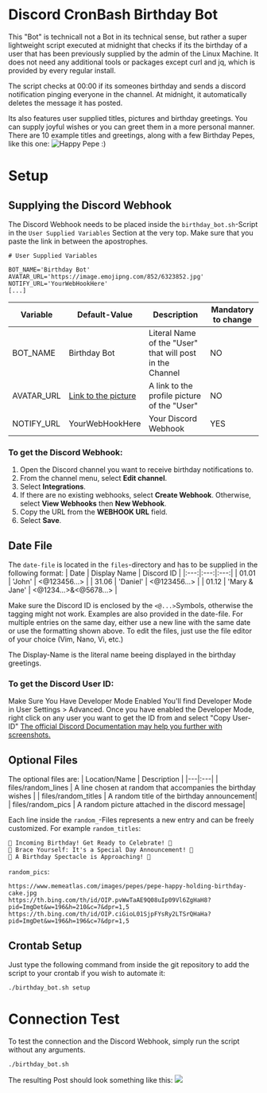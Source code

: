 # Discord CronBash Birthday Bot

This "Bot" is technicall not a Bot in its technical sense, but rather a super lightweight script executed at midnight that checks if its the birthday of a user that has been previously supplied by the admin of the Linux Machine. It does not need any additional tools or packages except curl and jq, which is provided by every regular install.

The script checks at 00:00 if its someones birthday and sends a discord notification pinging everyone in the channel. At midnight, it automatically deletes the message it has posted.

Its also features user supplied titles, pictures and birthday greetings. You can supply joyful wishes or you can greet them in a more personal manner.
There are 10 example titles and greetings, along with a few Birthday Pepes, like this one:
![Happy Pepe :)](https://www.memeatlas.com/images/pepes/pepe-happy-holding-birthday-cake.jpg)



# Setup
## Supplying the Discord Webhook
The Discord Webhook needs to be placed inside the `birthday_bot.sh`-Script in the `User Supplied Variables` Section at the very top. Make sure that you paste the link in between the apostrophes.

```
# User Supplied Variables

BOT_NAME='Birthday Bot'
AVATAR_URL='https://image.emojipng.com/852/6323852.jpg'
NOTIFY_URL='YourWebHookHere'
[...]
```
| Variable | Default-Value | Description |  Mandatory to change |
|---|---|---|---|
|  BOT_NAME |  Birthday Bot | Literal Name of the "User" that will post in the Channel  | NO
| AVATAR_URL  |  [Link to the picture](https://image.emojipng.com/852/6323852.jpg)  |  A link to the profile picture of the "User" | NO
| NOTIFY_URL | YourWebHookHere | Your Discord Webhook |YES|


### To get the Discord Webhook:
1.  Open the Discord channel you want to receive birthday notifications to.
2.  From the channel menu, select  **Edit channel**.
3.  Select  **Integrations**.
4.  If there are no existing webhooks, select  **Create Webhook**. Otherwise, select  **View Webhooks**  then  **New Webhook**.
5.  Copy the URL from the  **WEBHOOK URL**  field.
6.  Select  **Save**.

## Date File
The `date-file` is located in the `files`-directory and has to be supplied in the following format:
| Date | Display Name | Discord ID |
|:---:|:---:|:---:|
| 01.01 | 'John' | <@123456...> |
| 31.06 | 'Daniel' | <@123456...> |
| 01.12 | 'Mary & Jane' | <@1234...>&<@5678...> |

Make sure the Discord ID is enclosed by the `<@...>`Symbols, otherwise the tagging might not work.
Examples are also provided in the date-file.
For multiple entries on the same day, either use a new line with the same date or use the formatting shown above.
To edit the files, just use the file editor of your choice (Vim, Nano, Vi, etc.)

The Display-Name is the literal name beeing displayed in the birthday greetings.

### To get the Discord User ID:

Make Sure You Have Developer Mode Enabled
You'll find Developer Mode in User Settings > Advanced.
Once you have enabled the Developer Mode, right click on any user you want to get the ID from and select "Copy User-ID"
[The official Discord Documentation may help you further with screenshots.](https://support.discord.com/hc/en-us/articles/206346498-Where-can-I-find-my-User-Server-Message-ID)


## Optional Files
The optional files are:
| Location/Name | Description |
|---|:---|
| files/random_lines | A line chosen at random that accompanies the birthday wishes |
| files/random_titles | A random title of the birthday announcement|
| files/random_pics | A random picture attached in the discord message|

Each line inside the `random_`-Files represents a new entry and can be freely customized.
For example `random_titles`:
``` 
🎉 Incoming Birthday! Get Ready to Celebrate! 🎂
🎈 Brace Yourself: It's a Special Day Announcement! 🎁
🌟 A Birthday Spectacle is Approaching! 🎊
```
`random_pics`:
```
https://www.memeatlas.com/images/pepes/pepe-happy-holding-birthday-cake.jpg
https://th.bing.com/th/id/OIP.pvWwTaAE9Q08uIp09Vl6ZgHaH8?pid=ImgDet&w=196&h=210&c=7&dpr=1,5
https://th.bing.com/th/id/OIP.ciGioL01SjpFYsRy2LTSrQHaHa?pid=ImgDet&w=196&h=196&c=7&dpr=1,5
```

## Crontab Setup
Just type the following command from inside the git repository to add the script to your crontab if you wish to automate it:
```
./birthday_bot.sh setup
```

# Connection Test
To test the connection and the Discord Webhook, simply run the script without any arguments.
```
./birthday_bot.sh
```
The resulting Post should look something like this:
![](https://cdn.discordapp.com/attachments/144924471688429569/1214641048970731601/image.png?ex=65f9d9a1&is=65e764a1&hm=2a7db2440ec67032b8e50e4f3800cdbddb6f58e9bf01a72b6acc6b4599a88954&)

